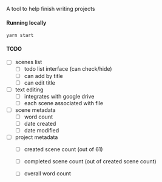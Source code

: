 A tool to help finish writing projects

#### Running locally
`yarn start`

#### TODO
- [ ] scenes list
    - [ ] todo list interface (can check/hide)
    - [ ] can add by title
    - [ ] can edit title
- [ ] text editing
    - [ ] integrates with google drive
    - [ ] each scene associated with file
- [ ] scene metadata
    - [ ] word count
    - [ ] date created
    - [ ] date modified
- [ ] project metadata
    - [ ] created scene count (out of 61)
    - [ ] completed scene count (out of created scene count)
    - [ ] overall word count
    
